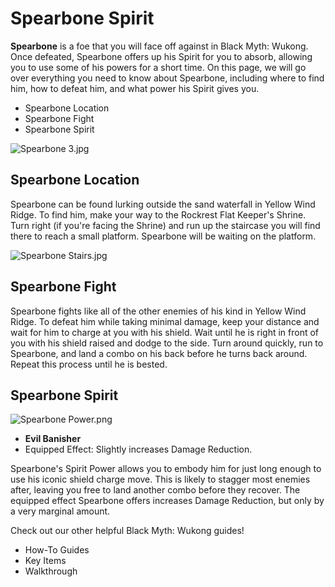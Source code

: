 # Spearbone Spirit

**Spearbone** is a foe that you will face off against in Black Myth: Wukong. Once defeated, Spearbone offers up his Spirit for you to absorb, allowing you to use some of his powers for a short time. On this page, we will go over everything you need to know about Spearbone, including where to find him, how to defeat him, and what power his Spirit gives you. 

  * Spearbone Location
  * Spearbone Fight
  * Spearbone Spirit

![Spearbone 3.jpg](https://oyster.ignimgs.com/mediawiki/apis.ign.com/black-myth-wukong/c/ce/Spearbone_3.jpg)

## Spearbone Location

Spearbone can be found lurking outside the sand waterfall in Yellow Wind Ridge. To find him, make your way to the Rockrest Flat Keeper's Shrine. Turn right (if you're facing the Shrine) and run up the staircase you will find there to reach a small platform. Spearbone will be waiting on the platform. 

![Spearbone Stairs.jpg](https://oyster.ignimgs.com/mediawiki/apis.ign.com/black-myth-wukong/8/87/Spearbone_Stairs.jpg)

## Spearbone Fight

Spearbone fights like all of the other enemies of his kind in Yellow Wind Ridge. To defeat him while taking minimal damage, keep your distance and wait for him to charge at you with his shield. Wait until he is right in front of you with his shield raised and dodge to the side. Turn around quickly, run to Spearbone, and land a combo on his back before he turns back around. Repeat this process until he is bested. 

## Spearbone Spirit

![Spearbone Power.png](https://oyster.ignimgs.com/mediawiki/apis.ign.com/black-myth-wukong/f/f7/Spearbone_Power.png)

  * **Evil Banisher**
  * Equipped Effect: Slightly increases Damage Reduction. 

Spearbone's Spirit Power allows you to embody him for just long enough to use his iconic shield charge move. This is likely to stagger most enemies after, leaving you free to land another combo before they recover. The equipped effect Spearbone offers increases Damage Reduction, but only by a very marginal amount. 

Check out our other helpful Black Myth: Wukong guides! 

  * How-To Guides
  * Key Items
  * Walkthrough

